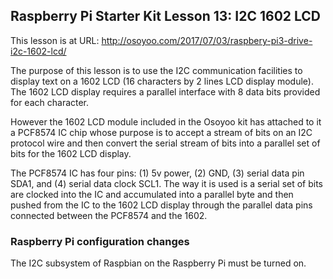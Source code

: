 ## Raspberry Pi Starter Kit Lesson 13: I2C 1602 LCD

This lesson is at URL: http://osoyoo.com/2017/07/03/raspbery-pi3-drive-i2c-1602-lcd/

The purpose of this lesson is to use the I2C communication facilities to display text on
a 1602 LCD (16 characters by 2 lines LCD display module). The 1602 LCD display requires
a parallel interface with 8 data bits provided for each character.

However the 1602 LCD module included in the Osoyoo kit has attached to it a PCF8574 IC
chip whose purpose is to accept a stream of bits on an I2C protocol wire and then convert
the serial stream of bits into a parallel set of bits for the 1602 LCD display.

The PCF8574 IC has four pins: (1) 5v power, (2) GND, (3) serial data pin SDA1, and (4)
serial data clock SCL1. The way it is used is a serial set of bits are clocked into the
IC and accumulated into a parallel byte and then pushed from the IC to the 1602 LCD display
through the parallel data pins connected between the PCF8574 and the 1602.

### Raspberry Pi configuration changes

The I2C subsystem of Raspbian on the Raspberry Pi must be turned on.
